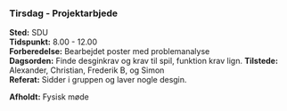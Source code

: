 ### Tirsdag - Projektarbjede
**Sted:** SDU  
**Tidspunkt:** 8.00 - 12.00  
**Forberedelse:** Bearbejdet poster med problemanalyse  
**Dagsorden:** Finde desginkrav og krav til spil, funktion krav lign.
**Tilstede:** Alexander, Christian, Frederik B, og Simon  
**Referat:** Sidder i gruppen og laver nogle desgin. 

**Afholdt:** Fysisk møde
